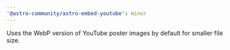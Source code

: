 ```yaml
---
'@astro-community/astro-embed-youtube': minor
---
```


Uses the WebP version of YouTube poster images by default for smaller file size.
